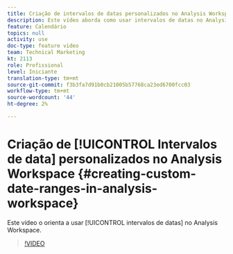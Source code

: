```yaml
---
title: Criação de intervalos de datas personalizados no Analysis Workspace
description: Este vídeo aborda como usar intervalos de datas no Analysis Workspace.
feature: Calendário
topics: null
activity: use
doc-type: feature video
team: Technical Marketing
kt: 2113
role: Profissional
level: Iniciante
translation-type: tm+mt
source-git-commit: f3b3fa7d91b0cb21005b57768ca23ed6700fcc03
workflow-type: tm+mt
source-wordcount: '44'
ht-degree: 2%

---
```



# Criação de [!UICONTROL Intervalos de data] personalizados no Analysis Workspace {#creating-custom-date-ranges-in-analysis-workspace}

Este vídeo o orienta a usar [!UICONTROL intervalos de datas] no Analysis Workspace.

>[!VIDEO](https://video.tv.adobe.com/v/23975/?quality=12)